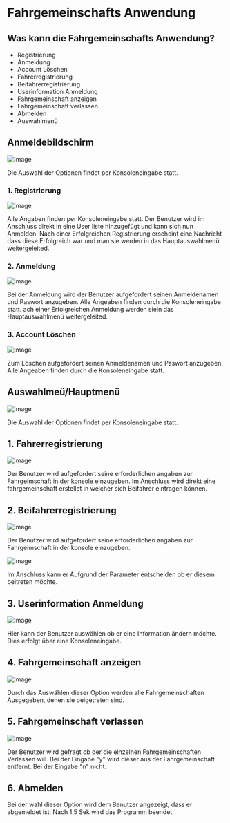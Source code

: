 # Fahrgemeinschafts Anwendung
## Was kann die Fahrgemeinschafts Anwendung?
- Registrierung
- Anmeldung
- Account Löschen
- Fahrerregistrierung
- Beifahrerregistrierung
- Userinformation Anmeldung
- Fahrgemeinschaft anzeigen
- Fahrgemeinschaft verlassen
- Abmelden
- Auswahlmenü

## Anmeldebildschirm

![image](https://user-images.githubusercontent.com/113528160/195780215-aa454338-16f7-4e4b-88a3-f67633573519.png)

Die Auswahl der Optionen findet per Konsoleneingabe statt.

### 1. Registrierung
![image](https://user-images.githubusercontent.com/113528160/195780499-8777f072-8ccd-44cf-ae98-43ba110111f9.png)

Alle Angaben finden per Konsoleneingabe statt. Der Benutzer wird im Anschluss direkt in eine User liste hinzugefügt und kann sich nun Anmelden. Nach einer Erfolgreichen Registrierung erscheint eine Nachricht dass diese Erfolgreich war und man sie werden in das Hauptauswahlmenü weitergeleited.

### 2. Anmeldung
![image](https://user-images.githubusercontent.com/113528160/195780574-b0485219-c7bf-4fc8-a781-8363e1cecefd.png)

Bei der Anmeldung wird der Benutzer aufgefordert seinen Anmeldenamen und Paswort anzugeben. Alle Angeaben finden durch die Konsoleneingabe statt. ach einer Erfolgreichen Anmeldung werden siein das Hauptauswahlmenü weitergeleited.

### 3. Account Löschen
![image](https://user-images.githubusercontent.com/113528160/195780303-5dc7be5f-da58-4263-a87f-5f5c058f9aa9.png)

Zum Löschen aufgefordert seinen Anmeldenamen und Paswort anzugeben. Alle Angeaben finden durch die Konsoleneingabe statt.

## Auswahlmeü/Hauptmenü
![image](https://user-images.githubusercontent.com/113528160/195781363-d5c9a5b2-fd9e-4547-8668-e87e3efc6f76.png)

Die Auswahl der Optionen findet per Konsoleneingabe statt.

## 1. Fahrerregistrierung
![image](https://user-images.githubusercontent.com/113528160/195781986-da8e200f-ec22-4818-b362-8edc26d8a02c.png)

Der Benutzer wird aufgefordert seine erforderlichen angaben zur Fahrgeimschaft in der konsole einzugeben. Im Anschluss wird direkt eine fahrgemeinschaft erstellet in welcher sich Beifahrer eintragen können.

## 2. Beifahrerregistrierung

![image](https://user-images.githubusercontent.com/113528160/195787719-fee06a2c-2bd0-43ee-a55b-9b3a8742db96.png)

Der Benutzer wird aufgefordert seine erforderlichen angaben zur Fahrgeimschaft in der konsole einzugeben.

![image](https://user-images.githubusercontent.com/113528160/195788849-0569f5b4-ba9b-4f39-a4d7-538241c6543f.png)

Im Anschluss kann er Aufgrund der Parameter entscheiden ob er diesem beitreten möchte.

## 3. Userinformation Anmeldung

![image](https://user-images.githubusercontent.com/113528160/195789548-bceb6e1c-d813-497b-9325-bf82051668e3.png)

Hier kann der Benutzer auswählen ob er eine Information ändern möchte. Dies erfolgt über eine Konsoleneingabe.

## 4. Fahrgemeinschaft anzeigen

![image](https://user-images.githubusercontent.com/113528160/195790358-6340aa72-9db7-4001-bfc8-e5831437dbc4.png)

Durch das Auswählen dieser Option werden alle Fahrgemeinschaften Ausgegeben, denen sie beigetreten sind.

## 5. Fahrgemeinschaft verlassen

![image](https://user-images.githubusercontent.com/113528160/195790761-26c69dda-53b1-4fec-b77a-ee024c74a0f0.png)

Der Benutzer wird gefragt ob der die einzelnen Fahrgemeinschaften Verlassen will. Bei der Eingabe "y" wird dieser aus der Fahrgemeinschaft entfernt. Bei der Eingabe "n" nicht. 

## 6. Abmelden

Bei der wahl dieser Option wird dem Benutzer angezeigt, dass er abgemeldet ist. Nach 1,5 Sek wird das Programm beendet.
 
